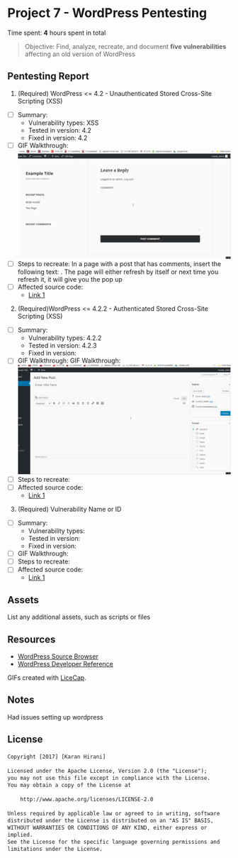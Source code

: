 # Project 7 - WordPress Pentesting

Time spent: **4** hours spent in total

> Objective: Find, analyze, recreate, and document **five vulnerabilities** affecting an old version of WordPress

## Pentesting Report

1. (Required) WordPress <= 4.2 - Unauthenticated Stored Cross-Site Scripting (XSS)
  - [ ] Summary: 
    - Vulnerability types: XSS
    - Tested in version: 4.2
    - Fixed in version:  4.2
  - [ ] GIF Walkthrough: <img src="https://github.com/KaranHirani/Week-7-Project/blob/master/assignment7_1.gif?raw=true" alt="Girl in a jacket">
  - [ ] Steps to recreate: In a page with a post that has comments, insert the following text: <script>while(1){alert(document.cookie);}</script>.  The page will either refresh by itself or next time you refresh it, it will give you the pop up
  - [ ] Affected source code:
    - [Link 1](https://compsecurityconcepts.wordpress.com/tag/cross-site-scripting/)
2. (Required)WordPress <= 4.2.2 - Authenticated Stored Cross-Site Scripting (XSS)
  - [ ] Summary: 
    - Vulnerability types: 4.2.2
    - Tested in version: 4.2.3
    - Fixed in version: 
  - [ ] GIF Walkthrough: GIF Walkthrough: <img src="https://github.com/KaranHirani/Week-7-Project/blob/master/assignment7_2.gif?raw=true" alt="Girl in a jacket">
  - [ ] Steps to recreate: 
  - [ ] Affected source code:
    - [Link 1](https://core.trac.wordpress.org/browser/tags/version/src/source_file.php)
3. (Required) Vulnerability Name or ID
  - [ ] Summary: 
    - Vulnerability types:
    - Tested in version:
    - Fixed in version: 
  - [ ] GIF Walkthrough: 
  - [ ] Steps to recreate: 
  - [ ] Affected source code:
    - [Link 1](https://core.trac.wordpress.org/browser/tags/version/src/source_file.php)


## Assets

List any additional assets, such as scripts or files

## Resources

- [WordPress Source Browser](https://core.trac.wordpress.org/browser/)
- [WordPress Developer Reference](https://developer.wordpress.org/reference/)

GIFs created with [LiceCap](http://www.cockos.com/licecap/).

## Notes

Had issues setting up wordpress

## License

    Copyright [2017] [Karan Hirani]

    Licensed under the Apache License, Version 2.0 (the "License");
    you may not use this file except in compliance with the License.
    You may obtain a copy of the License at

        http://www.apache.org/licenses/LICENSE-2.0

    Unless required by applicable law or agreed to in writing, software
    distributed under the License is distributed on an "AS IS" BASIS,
    WITHOUT WARRANTIES OR CONDITIONS OF ANY KIND, either express or implied.
    See the License for the specific language governing permissions and
    limitations under the License.
